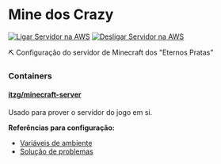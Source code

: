 # Mine dos Crazy

[![Ligar Servidor na AWS](https://github.com/jjpaulo2/minedoscrazy/actions/workflows/start-server.yaml/badge.svg)](https://github.com/jjpaulo2/minedoscrazy/actions/workflows/start-server.yaml) [![Desligar Servidor na AWS](https://github.com/jjpaulo2/minedoscrazy/actions/workflows/stop-server.yaml/badge.svg)](https://github.com/jjpaulo2/minedoscrazy/actions/workflows/stop-server.yaml)

⛏️ Configuração do servidor de Minecraft dos "Eternos Pratas"

### Containers

#### [itzg/minecraft-server](https://hub.docker.com/r/itzg/minecraft-server/)

Usado para prover o servidor do jogo em si.

**Referências para configuração:**

- [Variáveis de ambiente](https://docker-minecraft-server.readthedocs.io/en/latest/variables/)
- [Solução de problemas](https://docker-minecraft-server.readthedocs.io/en/latest/misc/troubleshooting/)
